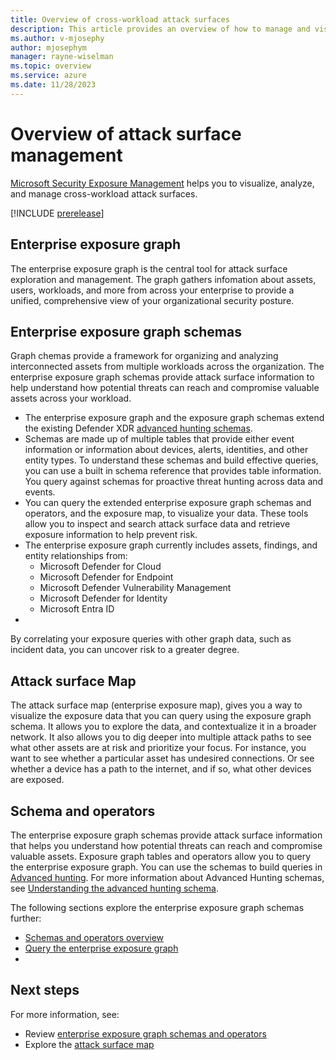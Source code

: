 ```yaml
---
title: Overview of cross-workload attack surfaces
description: This article provides an overview of how to manage and visualize cross-workload attack surfaces using the enterprise exposure graph to analyze assets, findings, relationships from multiple workloads across the organization.
ms.author: v-mjosephy
author: mjosephym
manager: rayne-wiselman
ms.topic: overview
ms.service: azure
ms.date: 11/28/2023
---
```


# Overview of attack surface management

[Microsoft Security Exposure Management](microsoft-security-exposure-management.md) helps you to visualize, analyze, and manage cross-workload attack surfaces.

[!INCLUDE [prerelease](../includes//prerelease.md)]

## Enterprise exposure graph

The enterprise exposure graph is the central tool for attack surface exploration and management. The  graph gathers infomation about assets, users, workloads, and more from across your enterprise to provide a unified, comprehensive view of your organizational security posture.

## Enterprise exposure graph schemas

Graph chemas provide a framework for organizing and analyzing interconnected assets from multiple workloads across the organization. The enterprise exposure graph schemas provide attack surface information to help understand how potential threats can reach and compromise valuable assets across your workload.

- The enterprise exposure graph and the exposure graph schemas extend the existing Defender XDR [advanced hunting schemas](/microsoft-365/security/defender/advanced-hunting-schema-tables.md). 
- Schemas are made up of multiple tables that provide either event information or information about devices, alerts, identities, and other entity types. To understand these schemas and build effective queries, you can use a built in schema reference that provides table information. You query against schemas for proactive threat hunting across data and events.
- You can query the extended enterprise exposure graph schemas and operators, and the exposure map,  to visualize your data. These tools allow you to inspect and search attack surface data and retrieve exposure information to help prevent risk.
- The enterprise exposure graph currently includes assets, findings, and entity relationships from:
    - Microsoft Defender for Cloud
    - Microsoft Defender for Endpoint
    - Microsoft Defender Vulnerability Management
    - Microsoft Defender for Identity
    - Microsoft Entra ID
- 

By correlating your exposure queries with other graph data, such as incident data, you can uncover risk to a greater degree.


## Attack surface Map

The attack surface map (enterprise exposure map), gives you a way to visualize the exposure data that you can query using the exposure graph schema. It allows you to explore the data, and contextualize it in a broader network. It also allows you to dig deeper into multiple attack paths to see what other assets are at risk and prioritize your focus. For instance, you want to see whether a particular asset has undesired connections. Or see whether a device has a path to the internet, and if so, what other devices are exposed.  

## Schema and operators

The enterprise exposure graph schemas provide attack surface information that helps you understand how potential threats can reach and compromise valuable assets. Exposure graph tables and operators allow you to query the enterprise exposure graph. You can use the schemas to build queries in [Advanced hunting](/microsoft-365/security/defender/advanced-hunting-modes.md). For more information about Advanced Hunting schemas, see [Understanding the advanced hunting schema](/microsoft-365/security/defender/advanced-hunting-schema-tables.md).

The following sections explore the enterprise exposure graph schemas further:

- [Schemas and operators overview](schemas-operators.md)
- [Query the enterprise exposure graph](query-enterprise-exposure-graph.md)
- 

## Next steps

For more information, see:

- Review [enterprise exposure graph schemas and operators](schemas-operators.md)
- Explore the [attack surface map](enterprise-exposure-map.md)
